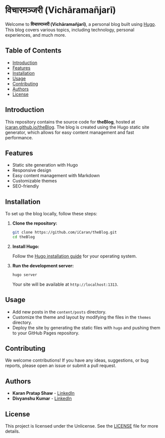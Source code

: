 # विचारमञ्जरी (Vichāramañjarī)

Welcome to **विचारमञ्जरी (Vichāramañjarī)**, a personal blog built using [Hugo](https://gohugo.io/). This blog covers various topics, including technology, personal experiences, and much more.

## Table of Contents

- [Introduction](#introduction)
- [Features](#features)
- [Installation](#installation)
- [Usage](#usage)
- [Contributing](#contributing)
- [Authors](#authors)
- [License](#license)

## Introduction

This repository contains the source code for **theBlog**, hosted at [icaran.github.io/theBlog](https://icaran.github.io/theBlog/). The blog is created using the Hugo static site generator, which allows for easy content management and fast performance.

## Features

- Static site generation with Hugo
- Responsive design
- Easy content management with Markdown
- Customizable themes
- SEO-friendly

## Installation

To set up the blog locally, follow these steps:

1. **Clone the repository:**

    ```sh
    git clone https://github.com/iCaran/theBlog.git
    cd theBlog
    ```

2. **Install Hugo:**

    Follow the [Hugo installation guide](https://gohugo.io/getting-started/installing/) for your operating system.

3. **Run the development server:**

    ```sh
    hugo server
    ```

    Your site will be available at `http://localhost:1313`.

## Usage

- Add new posts in the `content/posts` directory.
- Customize the theme and layout by modifying the files in the `themes` directory.
- Deploy the site by generating the static files with `hugo` and pushing them to your GitHub Pages repository.

## Contributing

We welcome contributions! If you have any ideas, suggestions, or bug reports, please open an issue or submit a pull request.

## Authors

- **Karan Pratap Shaw** - [LinkedIn](https://www.linkedin.com/in/karanpratapshaw/)
- **Divyanshu Kumar** - [LinkedIn](https://www.linkedin.com/in/divyanshu-kumar-7ab58a272/)

## License

This project is licensed under the Unlicense. See the [LICENSE](LICENSE) file for more details.

